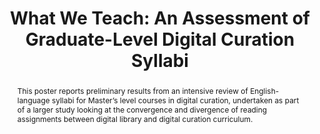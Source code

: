 ---
abstract: This poster reports preliminary results from an intensive review of English-language
  syllabi for Master’s level courses in digital curation, undertaken as part of a
  larger study looking at the convergence and divergence of reading assignments between
  digital library and digital curation curriculum.
creators:
- Hank, Carolyn
- Lasley, Noah
- Zhu, Xiaohua
- Shireman, Kylan
- Kirkpatrick, Charlene
date: null
document_url: https://services.phaidra.univie.ac.at/api/object/o:429589/download
grand_parent: iPRES
institutions: []
keywords:
- graduate; post-graduate education; content analysis; digital preservation
landing_page_url: https://phaidra.univie.ac.at/o:429589
language: eng
layout: publication
license: CC BY 4.0 International
notes_url: null
parent: iPRES 2015
publication_type: poster
size: 132703
slides_url: null
source_name: iPRES
stream_url: null
title: 'What We Teach: An Assessment of Graduate-Level Digital Curation Syllabi'
year: 2015
---